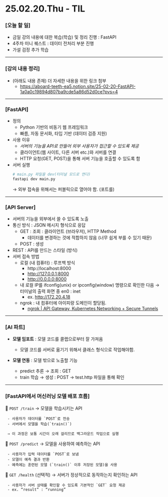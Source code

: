 # 25.02.20.Thu - TIL

### [오늘 할 일]

- 금일 강의 내용에 대한 복습(학습) 및 정리 진행 : FastAPI
- 4주차 미니 퀘스트 : 데이터 전처리 부분 진행
- 가설 검정 추가 학습

---

### [강의 내용 정리]

- (아래도 내용 존재) 더 자세한 내용을 위한 링크 첨부
     - https://aboard-teeth-ea5.notion.site/25-02-20-FastAPI-1a0a0c19894d807ba9cde5a86d52d0ce?pvs=4

---

### [FastAPI]

- 정의
     - Python 기반의 비동기 웹 프레임워크
     - 빠름, 자동 문서화, 타입 기반 (데이터 검증 지원)
- 사용 이유
     - *서버의 기능을 API로 만들어 외부 사용자가 접근할 수 있도록 제공*
     - 클라이언트(웹 사이트, 다른 서버 etc.)와 서버를 연결
     - HTTP 요청(GET, POST)을 통해 서버 기능을 호출할 수 있도록 함
- 서버 실행
     ```python
     # main.py 파일을 dev(터미널 모드로 연다)
     fastapi dev main.py
     ```
     → 외부 접속을 위해서는 퍼블릭으로 열어야 함. (포트를)

---

### [API Server]

- 서버의 기능을 외부에서 쓸 수 있도록 노출
- 통신 방식 : JSON 메시지 형식으로 응답
    - GET : 조회 : 클라이언트 (브라우저), HTTP Method
        - 데이터를 변경하는 것에 적합하지 않음 (너무 쉽게 부를 수 있기 때문)
    - POST : 생성
- REST : API를 만드는 스타일 (방식)
- 서버 접속 방법
     - 로컬 (내 컴퓨터) : 루프백 방식
          - http://localhost:8000
          - http://127.0.0.1:8000
          - http://0.0.0.0:8000
     - 내 로컬 IP를 ifconfig(unix) or ipconfig(window) 명령으로 확인한 다음 → 터미널의 출력 화면 중 en0 : inet
          - ex. http://172.20.4.18
     - ngrok : 내 컴퓨터에 아이피랑 도메인이 할당됨.
         - [ngrok | API Gateway, Kubernetes Networking + Secure Tunnels](https://ngrok.com/)

---

### [AI 파트]

- **모델 임포트** : 모델 코드를 콜랩으로부터 잘 가져옴
    - 모델 코드를 서버로 옮기기 위해서 클래스 형식으로 작업해야함.

- **모델 연동** : 모델 밖으로 노출할 기능
    - predict 추론 → 조회 : GET
    - train 학습 → 생성 : POST → test.http 파일을 통해 확인
 
---

### [FastAPI에서 머신러닝 모델 배포 흐름]

📌 `POST /train` → 모델을 학습시키는 API

     - 사용자가 데이터를 `POST`로 전송
     - 서버에서 모델을 학습(`train()`)
    
     → 이 과정은 보통 시간이 오래 걸리므로 백그라운드 작업으로 실행
    

📌 `POST /predict` → 모델을 사용하여 예측하는 API

     - 사용자가 입력 데이터를 `POST`로 보냄
     - 모델이 예측 결과 반환
     - 예측에는 훈련된 모델 (`train()` 이후 저장된 모델)을 사용

📌 `GET /health` (선택적) → 서버가 정상적으로 동작하는지 확인하는 API

     - 사용자가 서버 상태를 확인할 수 있도록 기본적인 `GET` 요청 제공
     - ex. “result” : “running”


